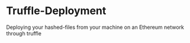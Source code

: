 # Truffle-Deployment
Deploying your hashed-files from your machine on an Ethereum network through truffle
